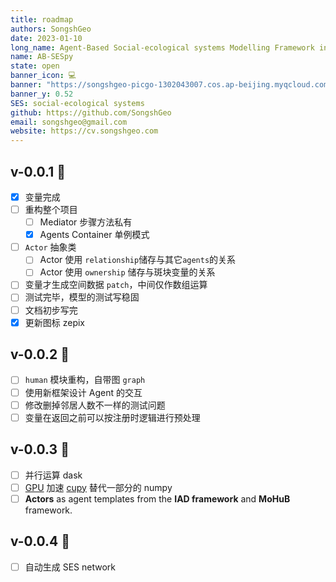 ```yaml
---
title: roadmap
authors: SongshGeo
date: 2023-01-10
long_name: Agent-Based Social-ecological systems Modelling Framework in Python
name: AB-SESpy
state: open
banner_icon: 💻
banner: "https://songshgeo-picgo-1302043007.cos.ap-beijing.myqcloud.com/uPic/abses_github_repo.svg"
banner_y: 0.52
SES: social-ecological systems
github: https://github.com/SongshGeo
email: songshgeo@gmail.com
website: https://cv.songshgeo.com
---
```


## v-0.0.1 🎉
- [x] 变量完成
- [ ] 重构整个项目
	- [ ] Mediator 步骤方法私有
	- [x] Agents Container 单例模式
- [ ] `Actor` 抽象类
	- [ ] Actor 使用 `relationship`储存与其它`agents`的关系
	- [ ] Actor 使用 `ownership` 储存与斑块变量的关系
- [ ] 变量才生成空间数据 `patch`，中间仅作数组运算
- [ ] 测试完毕，模型的测试写稳固
- [ ] 文档初步写完
- [x] 更新图标 zepix

## v-0.0.2 🎉
- [ ] `human` 模块重构，自带图 `graph`
- [ ] 使用新框架设计 Agent 的交互
- [ ] 修改删掉邻居人数不一样的测试问题
- [ ] 变量在返回之前可以按注册时逻辑进行预处理

## v-0.0.3 🎉
- [ ] 并行运算 dask
- [ ] [GPU](https://zhuanlan.zhihu.com/p/148693465) 加速 [cupy](https://www.jianshu.com/p/b5a6ee8564df) 替代一部分的 numpy
- [ ] **Actors** as agent templates from the **IAD framework** and **MoHuB** framework.

## v-0.0.4 🎉
- [ ] 自动生成 SES network
